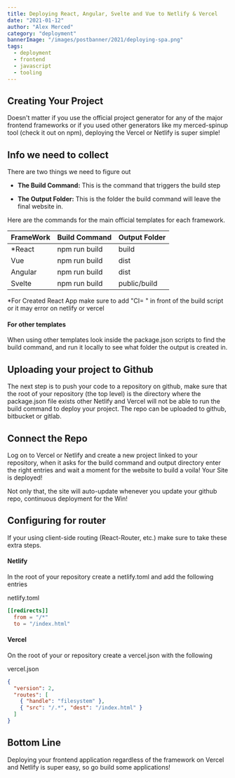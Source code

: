 ```yaml
---
title: Deploying React, Angular, Svelte and Vue to Netlify & Vercel
date: "2021-01-12"
author: "Alex Merced"
category: "deployment"
bannerImage: "/images/postbanner/2021/deploying-spa.png"
tags:
  - deployment
  - frontend
  - javascript
  - tooling
---
```


## Creating Your Project

Doesn't matter if you use the official project generator for any of the major frontend frameworks or if you used other generators like my merced-spinup tool (check it out on npm), deploying the Vercel or Netlify is super simple!

## Info we need to collect

There are two things we need to figure out

- **The Build Command:** This is the command that triggers the build step

- **The Output Folder:** This is the folder the build command will leave the final website in.

Here are the commands for the main official templates for each framework.

| FrameWork | Build Command | Output Folder |
| --------- | ------------- | ------------- |
| \*React   | npm run build | build         |
| Vue       | npm run build | dist          |
| Angular   | npm run build | dist          |
| Svelte    | npm run build | public/build  |

\*For Created React App make sure to add "CI= " in front of the build script or it may error on netlify or vercel

#### For other templates

When using other templates look inside the package.json scripts to find the build command, and run it locally to see what folder the output is created in.

## Uploading your project to Github

The next step is to push your code to a repository on github, make sure that the root of your repository (the top level) is the directory where the package.json file exists other Netlify and Vercel will not be able to run the build command to deploy your project. The repo can be uploaded to github, bitbucket or gitlab.

## Connect the Repo

Log on to Vercel or Netlify and create a new project linked to your repository, when it asks for the build command and output directory enter the right entries and wait a moment for the website to build a voila! Your Site is deployed!

Not only that, the site will auto-update whenever you update your github repo, continuous deployment for the Win!

## Configuring for router

If your using client-side routing (React-Router, etc.) make sure to take these extra steps.

#### Netlify

In the root of your repository create a netlify.toml and add the following entries

netlify.toml

```toml
[[redirects]]
  from = "/*"
  to = "/index.html"
```

#### Vercel

On the root of your or repository create a vercel.json with the following

vercel.json

```json
{
  "version": 2,
  "routes": [
    { "handle": "filesystem" },
    { "src": "/.*", "dest": "/index.html" }
  ]
}
```

## Bottom Line

Deploying your frontend application regardless of the framework on Vercel and Netlify is super easy, so go build some applications!
